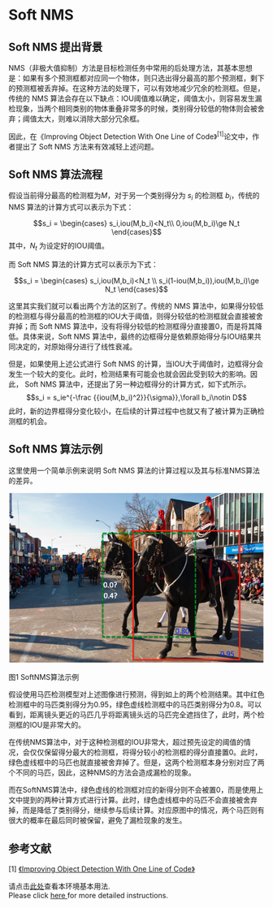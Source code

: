 # Soft NMS

## Soft NMS 提出背景

NMS（非极大值抑制）方法是目标检测任务中常用的后处理方法，其基本思想是：如果有多个预测框都对应同一个物体，则只选出得分最高的那个预测框，剩下的预测框被丢弃掉。在这种方法的处理下，可以有效地减少冗余的检测框。但是，传统的 NMS 算法会存在以下缺点：IOU阈值难以确定，阈值太小，则容易发生漏检现象，当两个相同类别的物体重叠非常多的时候，类别得分较低的物体则会被舍弃；阈值太大，则难以消除大部分冗余框。

因此，在《Improving Object Detection With One Line of Code》<sup>[1]</sup>论文中，作者提出了 Soft NMS 方法来有效减轻上述问题。

## Soft NMS 算法流程

假设当前得分最高的检测框为$M$，对于另一个类别得分为 $s_i$ 的检测框 $b_i$，传统的 NMS 算法的计算方式可以表示为下式：


$$s_i = \begin{cases} 
  s_i,iou(M,b_i)<N_t\\
  0,iou(M,b_i)\ge N_t 
\end{cases}$$
其中，$N_t$ 为设定好的IOU阈值。

而 Soft NMS 算法的计算方式可以表示为下式：

$$s_i = \begin{cases} 
  s_i,iou(M,b_i)<N_t \\
  s_i(1-iou(M,b_i)),iou(M,b_i)\ge N_t 
 \end{cases}$$

这里其实我们就可以看出两个方法的区别了。传统的 NMS 算法中，如果得分较低的检测框与得分最高的检测框的IOU大于阈值，则得分较低的检测框就会直接被舍弃掉；而 Soft NMS 算法中，没有将得分较低的检测框得分直接置0，而是将其降低。具体来说，Soft NMS 算法中，最终的边框得分是依赖原始得分与IOU结果共同决定的，对原始得分进行了线性衰减。

但是，如果使用上述公式进行 Soft NMS 的计算，当IOU大于阈值时，边框得分会发生一个较大的变化。此时，检测结果有可能会也就会因此受到较大的影响。因此， Soft NMS 算法中，还提出了另一种边框得分的计算方式，如下式所示。
$$s_i = s_ie^{-\frac {{iou(M,b_i)^2}}{\sigma}},\forall b_i\notin D$$
此时，新的边界框得分变化较小，在后续的计算过程中也就又有了被计算为正确检测框的机会。

## Soft NMS 算法示例

这里使用一个简单示例来说明 Soft NMS 算法的计算过程以及其与标准NMS算法的差异。

![图1 SoftNMS算法示例](../../../images/computer_vision/object_detection/SoftNMS.png)

图1 SoftNMS算法示例

假设使用马匹检测模型对上述图像进行预测，得到如上的两个检测结果。其中红色检测框中的马匹类别得分为0.95，绿色虚线检测框中的马匹类别得分为0.8。可以看到，距离镜头更近的马匹几乎将距离镜头远的马匹完全遮挡住了，此时，两个检测框的IOU是非常大的。

在传统NMS算法中，对于这种检测框的IOU非常大，超过预先设定的阈值的情况，会仅仅保留得分最大的检测框，将得分较小的检测框的得分直接置0。此时，绿色虚线框中的马匹也就直接被舍弃掉了。但是，这两个检测框本身分别对应了两个不同的马匹，因此，这种NMS的方法会造成漏检的现象。

而在SoftNMS算法中，绿色虚线的检测框对应的新得分则不会被置0，而是使用上文中提到的两种计算方式进行计算。此时，绿色虚线框中的马匹不会直接被舍弃掉，而是降低了类别得分，继续参与后续计算。对应原图中的情况，两个马匹则有很大的概率在最后同时被保留，避免了漏检现象的发生。

## 参考文献

[1] [《Improving Object Detection With One Line of Code》](https://link.zhihu.com/?target=http%3A//cn.arxiv.org/abs/1704.04503)

请点击[此处](https://ai.baidu.com/docs#/AIStudio_Project_Notebook/a38e5576)查看本环境基本用法.  <br>
Please click [here ](https://ai.baidu.com/docs#/AIStudio_Project_Notebook/a38e5576) for more detailed instructions. 
